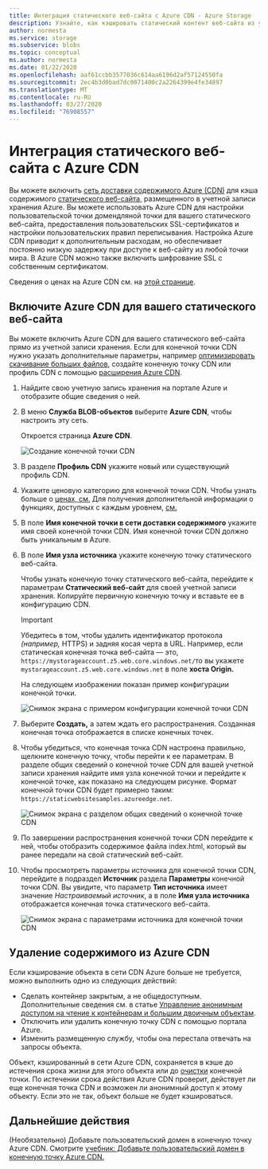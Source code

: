 ```yaml
---
title: Интеграция статического веб-сайта с Azure CDN - Azure Storage
description: Узнайте, как кэшировать статический контент веб-сайта из учетной записи хранения Azure с помощью Azure Content Delivery Network (CDN).
author: normesta
ms.service: storage
ms.subservice: blobs
ms.topic: conceptual
ms.author: normesta
ms.date: 01/22/2020
ms.openlocfilehash: aaf61ccbb3577036c614aa6196d2af57124550fa
ms.sourcegitcommit: 2ec4b3d0bad7dc0071400c2a2264399e4fe34897
ms.translationtype: MT
ms.contentlocale: ru-RU
ms.lasthandoff: 03/27/2020
ms.locfileid: "76908557"
---
```

# <a name="integrate-a-static-website-with-azure-cdn"></a>Интеграция статического веб-сайта с Azure CDN

Вы можете включить [сеть доставки содержимого Azure (CDN)](../../cdn/cdn-overview.md) для кэша содержимого [статического веб-сайта,](storage-blob-static-website.md) размещенного в учетной записи хранения Azure. Вы можете использовать Azure CDN для настройки пользовательской точки домендляной точки для вашего статического веб-сайта, предоставления пользовательских SSL-сертификатов и настройки пользовательских правил переписывания. Настройка Azure CDN приводит к дополнительным расходам, но обеспечивает постоянно низкую задержку при доступе к веб-сайту из любой точки мира. В Azure CDN можно также включить шифрование SSL с собственным сертификатом. 

Сведения о ценах на Azure CDN см. на [этой странице](https://azure.microsoft.com/pricing/details/cdn/).

## <a name="enable-azure-cdn-for-your-static-website"></a>Включите Azure CDN для вашего статического веб-сайта

Вы можете включить Azure CDN для вашего статического веб-сайта прямо из учетной записи хранения. Если для конечной точки CDN нужно указать дополнительные параметры, например [оптимизировать скачивание больших файлов](../../cdn/cdn-optimization-overview.md#large-file-download), создайте конечную точку CDN или профиль CDN с помощью [расширения Azure CDN](../../cdn/cdn-create-new-endpoint.md).

1. Найдите свою учетную запись хранения на портале Azure и отобразите общие сведения о ней.

2. В меню **Служба BLOB-объектов** выберите **Azure CDN**, чтобы настроить эту сеть.

    Откроется страница **Azure CDN**.

    ![Создание конечной точки CDN](../../cdn/media/cdn-create-a-storage-account-with-cdn/cdn-storage-new-endpoint-creation.png)

3. В разделе **Профиль CDN** укажите новый или существующий профиль CDN. 

4. Укажите ценовую категорию для конечной точки CDN. Чтобы узнать больше о [ценах, см.](https://azure.microsoft.com/pricing/details/cdn/) Для получения дополнительной информации о функциях, доступных с каждым уровнем, [см.](../../cdn/cdn-features.md)

5. В поле **Имя конечной точки в сети доставки содержимого** укажите имя своей конечной точки CDN. Имя конечной точки CDN должно быть уникальным в Azure.

6. В поле **Имя узла источника** укажите конечную точку статического веб-сайта. 

   Чтобы узнать конечную точку статического веб-сайта, перейдите к параметрам **Статический веб-сайт** для своей учетной записи хранения.  Копируйте первичную конечную точку и вставьте ее в конфигурацию CDN.

   > [!IMPORTANT]
   > Убедитесь в том, чтобы удалить идентификатор протокола *(например,* HTTPS) и задняя косая черта в URL. Например, если статическая конечная точка веб-сайта — это, `https://mystorageaccount.z5.web.core.windows.net/`то вы укажете `mystorageaccount.z5.web.core.windows.net` в поле **хоста Origin.**

   На следующем изображении показан пример конфигурации конечной точки.

   ![Снимок экрана с примером конфигурации конечной точки CDN](media/storage-blob-static-website-custom-domain/add-cdn-endpoint.png)

7. Выберите **Создать,** а затем ждать его распространения. Созданная конечная точка отображается в списке конечных точек.

8. Чтобы убедиться, что конечная точка CDN настроена правильно, щелкните конечную точку, чтобы перейти к ее параметрам. В разделе общих сведений о конечной точке CDN для вашей учетной записи хранения найдите имя узла конечной точки и перейдите к конечной точке, как показано на следующем рисунке. Формат конечной точки CDN будет примерно таким: `https://staticwebsitesamples.azureedge.net`.

    ![Снимок экрана с разделом общих сведений о конечной точке CDN](media/storage-blob-static-website-custom-domain/verify-cdn-endpoint.png)

9. По завершении распространения конечной точки CDN перейдите к ней, чтобы отобразить содержимое файла index.html, который вы ранее передали на свой статический веб-сайт.

10. Чтобы просмотреть параметры источника для конечной точки CDN, перейдите в подраздел **Источник** раздела **Параметры** конечной точки CDN. Вы увидите, что параметр **Тип источника** имеет значение *Настраиваемый источник*, а в поле **Имя узла источника** отображается конечная точка статического веб-сайта.

    ![Снимок экрана с параметрами источника для конечной точки CDN](media/storage-blob-static-website-custom-domain/verify-cdn-origin.png)

## <a name="remove-content-from-azure-cdn"></a>Удаление содержимого из Azure CDN

Если кэширование объекта в сети CDN Azure больше не требуется, можно выполнить одно из следующих действий:

* Сделать контейнер закрытым, а не общедоступным. Дополнительные сведения см. в статье [Управление анонимным доступом на чтение к контейнерам и большим двоичным объектам](storage-manage-access-to-resources.md).
* Отключить или удалить конечную точку CDN с помощью портала Azure.
* Изменить размещенную службу, чтобы она перестала отвечать на запросы объекта.

Объект, кэшированный в сети Azure CDN, сохраняется в кэше до истечения срока жизни для этого объекта или до [очистки](../../cdn/cdn-purge-endpoint.md) конечной точки. По истечении срока действия Azure CDN проверит, действует ли еще конечная точка CDN и возможен ли анонимный доступ к этому объекту. Если это не так, объект больше не будет кэшироваться.

## <a name="next-steps"></a>Дальнейшие действия

(Необязательно) Добавьте пользовательский домен в конечную точку Azure CDN. Смотрите [учебник: Добавьте пользовательский домен в конечную точку Azure CDN.](../../cdn/cdn-map-content-to-custom-domain.md)
